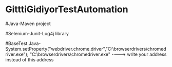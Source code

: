 # GitttiGidiyorTestAutomation

#Java-Maven project

#Selenium-Junit-Log4j library

#BaseTest.Java- System.setProperty("webdriver.chrome.driver","C:\\browserdrivers\\chromedriver.exe");
"C:\\browserdrivers\\chromedriver.exe" ----> write your address instead of this address
